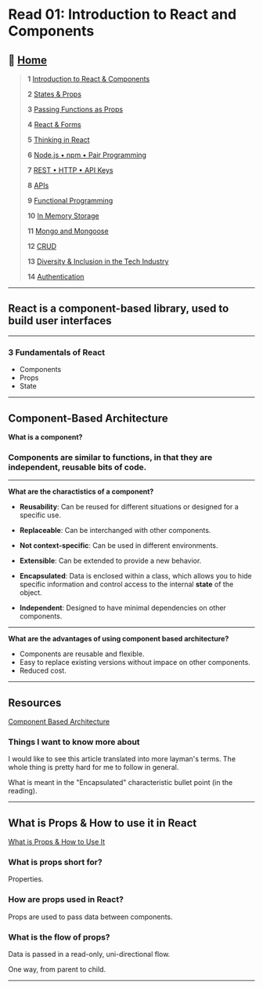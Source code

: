 # Read 01: Introduction to React and Components

## 🏡 [**Home**](https://mistidinzy.github.io/ReadingNotes/)

> **1** [Introduction to React & Components](/read01.md)
>
> **2** [States & Props](/read02.md)
>
> **3** [Passing Functions as Props](/read03.md)
>
> **4** [React & Forms](/read04.md)
>
> **5** [Thinking in React](/read05.md)
>
> **6** [Node.js • npm • Pair Programming](/read06.md)
>
> **7** [REST • HTTP • API Keys](/read07.md)
>
> **8** [APIs](/read08.md)
>
> **9** [Functional Programming](/read09.md)
>
> **10** [In Memory Storage](/read10.md)
>
> **11** [Mongo and Mongoose](/read11.md)
>
> **12** [CRUD](/read12.md)
>
> **13** [Diversity & Inclusion in the Tech Industry](/read13.md)
>
> **14** [Authentication](/read14.md)

---

## **React is a component-based library, used to build user interfaces**

---

### 3 Fundamentals of React

- Components
- Props
- State

---

## Component-Based Architecture

**What is a component?**

### **Components are similar to functions, in that they are independent, reusable bits of code.**

---

**What are the charactistics of a component?**

- **Reusability**: Can be reused for different situations or designed for a specific use.

- **Replaceable**: Can be interchanged with other components.

- **Not context-specific**: Can be used in different environments.

- **Extensible**: Can be extended to provide a new behavior.

- **Encapsulated**: Data is enclosed within a class, which allows you to hide specific information and control access to the internal **state** of the object.

- **Independent**: Designed to have minimal dependencies on other components.

---

**What are the advantages of using component based architecture?**

- Components are reusable and flexible.
- Easy to replace existing versions without impace on other components.
- Reduced cost.

---

## Resources

[Component Based Architecture](https://www.tutorialspoint.com/software_architecture_design/component_based_architecture.htm)

### Things I want to know more about

  I would like to see this article translated into more layman's terms. The whole thing is pretty hard for me to follow in general.

  What is meant in the "Encapsulated" characteristic bullet point (in the reading).

---

## **What is Props & How to use it in React**

[What is Props & How to Use It](https://itnext.io/what-is-props-and-how-to-use-it-in-react-da307f500da0)

### **What is props short for?**

  Properties.

### **How are props used in React?**

  Props are used to pass data between components.

### **What is the flow of props?**

  Data is passed in a read-only, uni-directional flow.

  One way, from parent to child.

---
